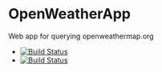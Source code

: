 # OpenWeatherApp
Web app for querying openweathermap.org

- [![Build Status](https://travis-ci.org/DecipherOne/OpenWeatherApp.svg?branch=master)](https://travis-ci.org/DecipherOne/OpenWeatherApp)
- [![Build Status](https://travis-ci.org/DecipherOne/OpenWeatherApp.svg?branch=dev)](https://travis-ci.org/DecipherOne/OpenWeatherApp)